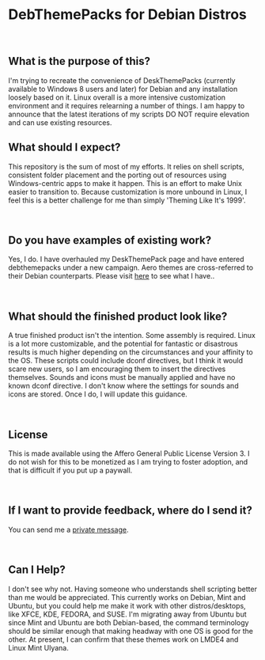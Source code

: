 
<body>
<h1>DebThemePacks for Debian Distros</h1>
  <br />
  <h2>What is the purpose of this?</h2>
<p>
I'm trying to recreate the convenience of DeskThemePacks (currently available to Windows 8 users and later) for Debian and any installation loosely based on it. Linux overall is a more intensive customization environment and it requires relearning a number of things. I am happy to announce that the latest iterations of my scripts DO NOT require elevation and can use existing resources.
</p>
<h2>What should I expect?</h2>
<p>This repository is the sum of most of my efforts. It relies on shell scripts, consistent folder placement and the porting out of resources using Windows-centric apps to make it happen. This is an effort to make Unix easier to transition to. Because customization is more unbound in Linux, I feel this is a better challenge for me than simply 'Theming Like It's 1999'.</p> <br />
<h2>Do you have examples of existing work?</h2>
<p id="outset">Yes, I do. I have overhauled my DeskThemePack page and have entered debthemepacks under a new campaign. Aero themes are cross-referred to their Debian counterparts. Please visit <a href="https://365stops.org/debthemepack" title="DebThemePack Gallery on 365stops.ORG" target="_blank">here</a> to see what I have..</p><br />
<h2>What should the finished product look like?</h2>
<p>A true finished product isn't the intention. Some assembly is required. Linux is a lot more customizable, and the potential for fantastic or disastrous results is much higher depending on the circumstances and your affinity to the OS. These scripts could include dconf directives, but I think it would scare new users, so I am encouraging them to insert the directives themselves. Sounds and icons must be manually applied and have no known dconf directive. I don't know where the settings for sounds and icons are stored. Once I do, I will update this guidance.</p><br />
<h2>License</h2>
<p>This is made available using the Affero General Public License Version 3. I do not wish for this to be monetized as I am trying to foster adoption, and that is difficult if you put up a paywall.</p><br />
<h2>If I want to provide feedback, where do I send it?</h2>
<p>You can send me a <a href="mailto:masstransitkrow@pm.me?subject=[Feedback]" title="" target="_blank">private message</a>.</p> <br />
<h2>Can I Help?</h2>
<p>I don't see why not. Having someone who understands shell scripting better than me would be appreciated. This currently works on Debian, Mint and Ubuntu, but you could help me make it work with other distros/desktops, like XFCE, KDE, FEDORA, and SUSE. I'm migrating away from Ubuntu but since Mint and Ubuntu are both Debian-based, the command terminology should be similar enough that making headway with one OS is good for the other. At present, I can confirm that these themes work on LMDE4 and Linux Mint Ulyana.</p>
</div>
<br /> <br />
</body>
</html>
